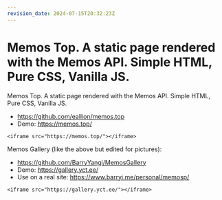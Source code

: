 ```yaml
---
revision_date: 2024-07-15T20:32:23Z
---
```

# Memos Top. A static page rendered with the Memos API. Simple HTML, Pure CSS, Vanilla JS.
Memos Top. A static page rendered with the Memos API. Simple HTML, Pure CSS, Vanilla JS.
* https://github.com/eallion/memos.top
* Demo: https://memos.top/
```__html
<iframe src="https://memos.top/"></iframe>
```
Memos Gallery (like the above but edited for pictures):
* https://github.com/BarryYangi/MemosGallery
* Demo: https://gallery.yct.ee/
* Use on a real site: https://www.barryi.me/personal/memosp/
```__html
<iframe src="https://gallery.yct.ee/"></iframe>
```